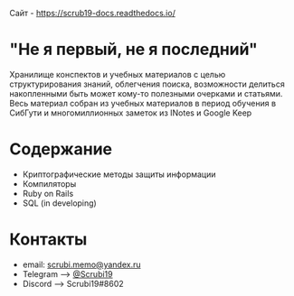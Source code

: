 Сайт - https://scrub19-docs.readthedocs.io/

# "Не я первый, не я последний"

Хранилище конспектов и учебных материалов с целью структурирования знаний, облегчения поиска, возможности делиться накопленными быть может кому-то полезными очерками и статьями. Весь материал собран из учебных материалов в период обучения в СибГути и многомиллионных заметок из INotes и Google Keep

# Содержание

* Криптографические методы защиты информации
* Компиляторы
* Ruby on Rails
* SQL (in developing)

# Контакты

* email: scrubi.memo@yandex.ru
* Telegram --> [@Scrubi19](https://t.me/Scrubi19/)
* Discord  --> Scrubi19#8602
